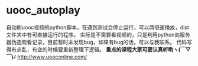 # uooc_autoplay

自动刷uooc视频的python脚本，在遇到测试会停止运行，可以两倍速播放，dist文件夹中有可直接运行的程序。
实际是不需要看视频的，只是利用python向服务器伪造观看记录，目前暂时未发现bug，如果有bug的话，可以与我联系。
代码写得有点乱，有空的时候要重新整理下逻辑。
**重点的课程大家可要认真听哟ヽ(￣▽￣)ﾉ**
http://www.uooconline.com/
